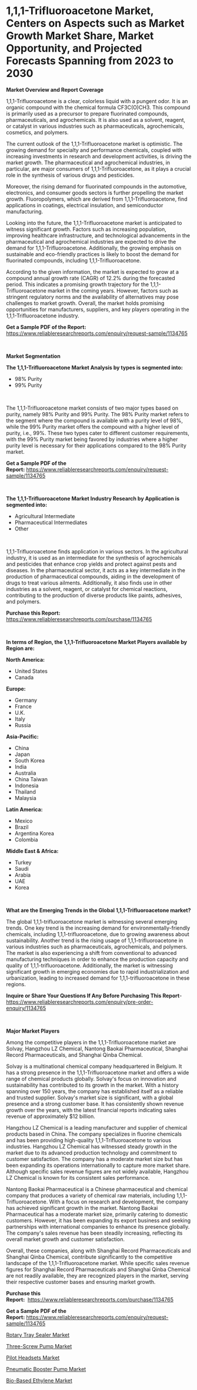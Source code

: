 <p><h1>1,1,1-Trifluoroacetone Market, Centers on Aspects such as Market Growth Market Share, Market Opportunity, and Projected Forecasts Spanning from 2023 to 2030</h1></p><p><strong>Market Overview and Report Coverage</strong></p>
<p><p>1,1,1-Trifluoroacetone is a clear, colorless liquid with a pungent odor. It is an organic compound with the chemical formula CF3C(O)CH3. This compound is primarily used as a precursor to prepare fluorinated compounds, pharmaceuticals, and agrochemicals. It is also used as a solvent, reagent, or catalyst in various industries such as pharmaceuticals, agrochemicals, cosmetics, and polymers.</p><p>The current outlook of the 1,1,1-Trifluoroacetone market is optimistic. The growing demand for specialty and performance chemicals, coupled with increasing investments in research and development activities, is driving the market growth. The pharmaceutical and agrochemical industries, in particular, are major consumers of 1,1,1-Trifluoroacetone, as it plays a crucial role in the synthesis of various drugs and pesticides.</p><p>Moreover, the rising demand for fluorinated compounds in the automotive, electronics, and consumer goods sectors is further propelling the market growth. Fluoropolymers, which are derived from 1,1,1-Trifluoroacetone, find applications in coatings, electrical insulation, and semiconductor manufacturing.</p><p>Looking into the future, the 1,1,1-Trifluoroacetone market is anticipated to witness significant growth. Factors such as increasing population, improving healthcare infrastructure, and technological advancements in the pharmaceutical and agrochemical industries are expected to drive the demand for 1,1,1-Trifluoroacetone. Additionally, the growing emphasis on sustainable and eco-friendly practices is likely to boost the demand for fluorinated compounds, including 1,1,1-Trifluoroacetone.</p><p>According to the given information, the market is expected to grow at a compound annual growth rate (CAGR) of 12.2% during the forecasted period. This indicates a promising growth trajectory for the 1,1,1-Trifluoroacetone market in the coming years. However, factors such as stringent regulatory norms and the availability of alternatives may pose challenges to market growth. Overall, the market holds promising opportunities for manufacturers, suppliers, and key players operating in the 1,1,1-Trifluoroacetone industry.</p></p>
<p><strong>Get a Sample PDF of the Report:</strong> <a href="https://www.reliableresearchreports.com/enquiry/request-sample/1134765">https://www.reliableresearchreports.com/enquiry/request-sample/1134765</a></p>
<p>&nbsp;</p>
<p><strong>Market Segmentation</strong></p>
<p><strong>The 1,1,1-Trifluoroacetone Market Analysis by types is segmented into:</strong></p>
<p><ul><li>98% Purity</li><li>99% Purity</li></ul></p>
<p>&nbsp;</p>
<p><p>The 1,1,1-Trifluoroacetone market consists of two major types based on purity, namely 98% Purity and 99% Purity. The 98% Purity market refers to the segment where the compound is available with a purity level of 98%, while the 99% Purity market offers the compound with a higher level of purity, i.e., 99%. These two types cater to different customer requirements, with the 99% Purity market being favored by industries where a higher purity level is necessary for their applications compared to the 98% Purity market.</p></p>
<p><strong>Get a Sample PDF of the Report:</strong>&nbsp;<a href="https://www.reliableresearchreports.com/enquiry/request-sample/1134765">https://www.reliableresearchreports.com/enquiry/request-sample/1134765</a></p>
<p>&nbsp;</p>
<p><strong>The 1,1,1-Trifluoroacetone Market Industry Research by Application is segmented into:</strong></p>
<p><ul><li>Agricultural Intermediate</li><li>Pharmaceutical Intermediates</li><li>Other</li></ul></p>
<p>&nbsp;</p>
<p><p>1,1,1-Trifluoroacetone finds application in various sectors. In the agricultural industry, it is used as an intermediate for the synthesis of agrochemicals and pesticides that enhance crop yields and protect against pests and diseases. In the pharmaceutical sector, it acts as a key intermediate in the production of pharmaceutical compounds, aiding in the development of drugs to treat various ailments. Additionally, it also finds use in other industries as a solvent, reagent, or catalyst for chemical reactions, contributing to the production of diverse products like paints, adhesives, and polymers.</p></p>
<p><strong>Purchase this Report:</strong>&nbsp; <a href="https://www.reliableresearchreports.com/purchase/1134765">https://www.reliableresearchreports.com/purchase/1134765</a></p>
<p>&nbsp;</p>
<p><strong>In terms of Region, the 1,1,1-Trifluoroacetone Market Players available by Region are:</strong></p>
<p>
    <p> <strong> North America: </strong>
        <ul>
            <li>United States</li>
            <li>Canada</li>
        </ul>
        </p> 
    <p> <strong> Europe: </strong>
        <ul>
            <li>Germany</li>
            <li>France</li>
            <li>U.K.</li>
            <li>Italy</li>
            <li>Russia</li>
        </ul>
        </p> 
    <p> <strong> Asia-Pacific: </strong>
        <ul>
            <li>China</li>
            <li>Japan</li>
            <li>South Korea</li>
            <li>India</li>
            <li>Australia</li>
            <li>China Taiwan</li>
            <li>Indonesia</li>
            <li>Thailand</li>
            <li>Malaysia</li>
        </ul>
        </p> 
    <p> <strong> Latin America: </strong>
        <ul>
            <li>Mexico</li>
            <li>Brazil</li>
            <li>Argentina Korea</li>
            <li>Colombia</li>
        </ul>
        </p> 
    <p> <strong> Middle East & Africa: </strong>
        <ul>
            <li>Turkey</li>
            <li>Saudi</li>
            <li>Arabia</li>
            <li>UAE</li>
            <li>Korea</li>
        </ul>
    </p>
    </p>
<p>&nbsp;</p>
<p><strong>What are the Emerging Trends in the Global 1,1,1-Trifluoroacetone market?</strong></p>
<p><p>The global 1,1,1-trifluoroacetone market is witnessing several emerging trends. One key trend is the increasing demand for environmentally-friendly chemicals, including 1,1,1-trifluoroacetone, due to growing awareness about sustainability. Another trend is the rising usage of 1,1,1-trifluoroacetone in various industries such as pharmaceuticals, agrochemicals, and polymers. The market is also experiencing a shift from conventional to advanced manufacturing techniques in order to enhance the production capacity and quality of 1,1,1-trifluoroacetone. Additionally, the market is witnessing significant growth in emerging economies due to rapid industrialization and urbanization, leading to increased demand for 1,1,1-trifluoroacetone in these regions.</p></p>
<p><strong>Inquire or Share Your Questions If Any Before Purchasing This Report</strong>- <a href="https://www.reliableresearchreports.com/enquiry/pre-order-enquiry/1134765">https://www.reliableresearchreports.com/enquiry/pre-order-enquiry/1134765</a></p>
<p>&nbsp;</p>
<p><strong>Major Market Players</strong></p>
<p><p>Among the competitive players in the 1,1,1-Trifluoroacetone market are Solvay, Hangzhou LZ Chemical, Nantong Baokai Pharmaceutical, Shanghai Record Pharmaceuticals, and Shanghai Qinba Chemical.</p><p>Solvay is a multinational chemical company headquartered in Belgium. It has a strong presence in the 1,1,1-Trifluoroacetone market and offers a wide range of chemical products globally. Solvay's focus on innovation and sustainability has contributed to its growth in the market. With a history spanning over 150 years, the company has established itself as a reliable and trusted supplier. Solvay's market size is significant, with a global presence and a strong customer base. It has consistently shown revenue growth over the years, with the latest financial reports indicating sales revenue of approximately $12 billion.</p><p>Hangzhou LZ Chemical is a leading manufacturer and supplier of chemical products based in China. The company specializes in fluorine chemicals and has been providing high-quality 1,1,1-Trifluoroacetone to various industries. Hangzhou LZ Chemical has witnessed steady growth in the market due to its advanced production technology and commitment to customer satisfaction. The company has a moderate market size but has been expanding its operations internationally to capture more market share. Although specific sales revenue figures are not widely available, Hangzhou LZ Chemical is known for its consistent sales performance.</p><p>Nantong Baokai Pharmaceutical is a Chinese pharmaceutical and chemical company that produces a variety of chemical raw materials, including 1,1,1-Trifluoroacetone. With a focus on research and development, the company has achieved significant growth in the market. Nantong Baokai Pharmaceutical has a moderate market size, primarily catering to domestic customers. However, it has been expanding its export business and seeking partnerships with international companies to enhance its presence globally. The company's sales revenue has been steadily increasing, reflecting its overall market growth and customer satisfaction.</p><p>Overall, these companies, along with Shanghai Record Pharmaceuticals and Shanghai Qinba Chemical, contribute significantly to the competitive landscape of the 1,1,1-Trifluoroacetone market. While specific sales revenue figures for Shanghai Record Pharmaceuticals and Shanghai Qinba Chemical are not readily available, they are recognized players in the market, serving their respective customer bases and ensuring market growth.</p></p>
<p><strong>Purchase this Report:</strong>&nbsp;&nbsp;<a href="https://www.reliableresearchreports.com/purchase/1134765">https://www.reliableresearchreports.com/purchase/1134765</a></p>
<p></p>
<p><strong>Get a Sample PDF of the Report:</strong>&nbsp;<a href="https://www.reliableresearchreports.com/enquiry/request-sample/1134765">https://www.reliableresearchreports.com/enquiry/request-sample/1134765</a></p>
<p><p><a href="https://www.linkedin.com/pulse/rotary-tray-sealer-market-size-share-amp-trends-analysis/">Rotary Tray Sealer Market</a></p><p><a href="https://medium.com/@ollierippin/three-screw-pump-market-share-evolution-and-market-growth-trends-2023-2030-6de6573e8424">Three-Screw Pump Market</a></p><p><a href="https://www.linkedin.com/pulse/pilot-headsets-market-size-growth-forecast-from-2023-2030/">Pilot Headsets Market</a></p><p><a href="https://www.linkedin.com/pulse/pneumatic-booster-pump-market-size-share-amp-trends-analysis/">Pneumatic Booster Pump Market</a></p><p><a href="https://medium.com/@robinrathi2023/bio-based-ethylene-market-competitive-analysis-market-trends-and-forecast-to-2030-e5e24ed1a60f">Bio-Based Ethylene Market</a></p></p>